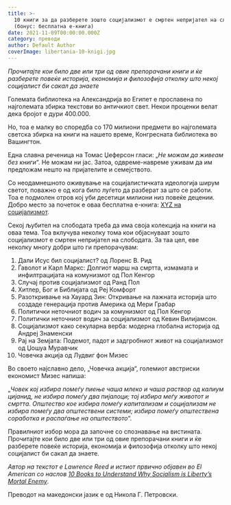 ```yaml
---
title: >-
  10 книги за да разберете зошто социјализмот е смртен непријател на слободата
  (бонус: бесплатна е-книга)
date: 2021-11-09T00:00:00.000Z
category: преводи
author: Default Author
coverImage: libertania-10-knigi.jpg
---
```


_Прочитајте кои било две или три од овие препорачани книги и ќе разберете повеќе историја, економија и филозофија отколку што некој социјалист би сакал да знаете_

Големата библиотека на Александрија во Египет е прославена по најголемата збирка текстови во античкиот свет. Некои проценки велат дека бројот е дури 400.000.

Но, тоа е малку во споредба со 170 милиони предмети во најголемата светска збирка на книги на нашето време, Конгресната библиотека во Вашингтон.

Една славна реченица на Томас Џеферсон гласи: „_Не можам да живеам без книги_“. Не можам ни јас. Затоа, одвреме-навреме уживам да им предложам нешто на пријателите и семејството.

Со неодамнешното оживување на социјалистичката идеологија ширум светот, поважно е од кога било луѓето да разберат за што се работи. Тоа е подмолен отров кој уби десетици милиони низ повеќе децении. Добро место за почеток е оваа бесплатна е-книга: [XYZ на социјализмот](https://fee.org/resources/the-xyz-s-of-socialism/).

Секој љубител на слободата треба да има своја колекција на книги на оваа тема. Тоа вклучува неколку тома кои објаснуваат зошто социјализмот е смртен непријател на слободата. За таа цел, еве неколку многу добри што ги препорачувам:

1. Дали Исус бил социјалист? од Лоренс В. Рид
2. Ѓаволот и Карл Маркс: Долгиот марш на смртта, измамата и инфилтрацијата на комунизмот од Пол Кенгор
3. Случај против социјализмот од Ранд Пол
4. Хитлер, Бог и Библијата од Реј Комфорт
5. Разоткривање на Хауард Зин: Откривање на лажната историја што создаде генерација против Америка од Мери Грабар
6. Политички неточниот водич за комунизмот од Пол Кенгор
7. Политички неточниот водич за социјализмот од Кевин Вилијамсон.
8. Социјализмот како секуларна верба: модерна глобална историја од Андреј Знаменски
9. Рај на Земјата: Подемот, падот и задгробниот живот на социјализмот од Џошуа Муравчик
10. Човечка акција од Лудвиг фон Мизес

Во своето најславно дело, „Човечка акција“, големиот австриски економист Мизес напиша:

„_Човек кој избира помеѓу пиење чаша млеко и чаша раствор од калиум цијанид, не избира помеѓу два пијалоци; тој избира меѓу животот и смртта. Општество кое избира помеѓу капитализам и социјализам не избира помеѓу два општествени системи; избира помеѓу општествена соработка и распаѓање на општеството_“.

Правилниот избор мора да започне со спознавање на вистината. Прочитајте кои било две или три од овие препорачани книги и ќе разберете повеќе историја, економија и филозофија отколку што некој социјалист би сакал да знаете.

_Автор на текстот е Lawrence Reed и истиот првично објавен во El American со наслов [10 Books to Understand Why Socialism is Liberty’s Mortal Enemy](https://elamerican.com/10-books-socialism-liberty-enemy/)_.

Преводот на македонски јазик е од Никола Г. Петровски.
